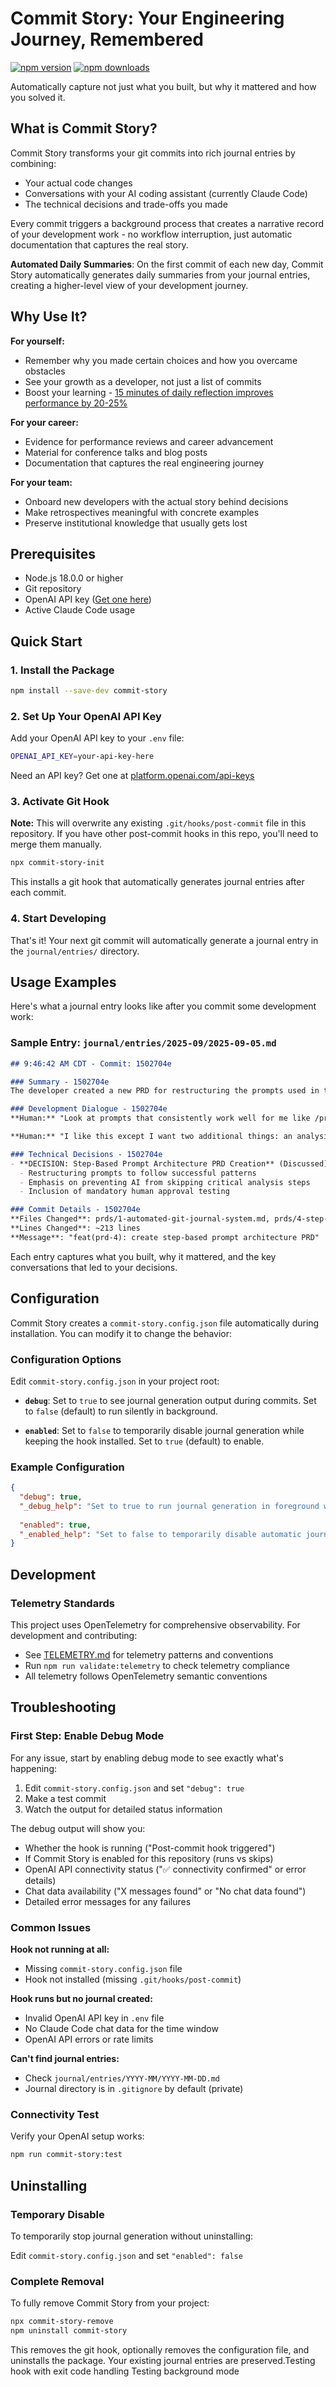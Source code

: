 # Commit Story: Your Engineering Journey, Remembered

[![npm version](https://badge.fury.io/js/commit-story.svg)](https://badge.fury.io/js/commit-story)
[![npm downloads](https://img.shields.io/npm/dt/commit-story.svg)](https://www.npmjs.com/package/commit-story)

Automatically capture not just what you built, but why it mattered and how you solved it.

## What is Commit Story?

Commit Story transforms your git commits into rich journal entries by combining:
- Your actual code changes
- Conversations with your AI coding assistant (currently Claude Code)
- The technical decisions and trade-offs you made

Every commit triggers a background process that creates a narrative record of your development work - no workflow interruption, just automatic documentation that captures the real story.

**Automated Daily Summaries**: On the first commit of each new day, Commit Story automatically generates daily summaries from your journal entries, creating a higher-level view of your development journey.

## Why Use It?

**For yourself:**
- Remember why you made certain choices and how you overcame obstacles
- See your growth as a developer, not just a list of commits
- Boost your learning - [15 minutes of daily reflection improves performance by 20-25%](https://larryferlazzo.edublogs.org/files/2013/08/reflection-1di0i76.pdf)

**For your career:**
- Evidence for performance reviews and career advancement
- Material for conference talks and blog posts
- Documentation that captures the real engineering journey

**For your team:**
- Onboard new developers with the actual story behind decisions
- Make retrospectives meaningful with concrete examples
- Preserve institutional knowledge that usually gets lost

## Prerequisites

- Node.js 18.0.0 or higher
- Git repository
- OpenAI API key ([Get one here](https://platform.openai.com/api-keys))
- Active Claude Code usage

## Quick Start

### 1. Install the Package

```bash
npm install --save-dev commit-story
```

### 2. Set Up Your OpenAI API Key

Add your OpenAI API key to your `.env` file:

```bash
OPENAI_API_KEY=your-api-key-here
```

Need an API key? Get one at [platform.openai.com/api-keys](https://platform.openai.com/api-keys)

### 3. Activate Git Hook

**Note:** This will overwrite any existing `.git/hooks/post-commit` file in this repository. If you have other post-commit hooks in this repo, you'll need to merge them manually.

```bash
npx commit-story-init
```

This installs a git hook that automatically generates journal entries after each commit.

### 4. Start Developing

That's it! Your next git commit will automatically generate a journal entry in the `journal/entries/` directory.

## Usage Examples

Here's what a journal entry looks like after you commit some development work:

### Sample Entry: `journal/entries/2025-09/2025-09-05.md`

```markdown
## 9:46:42 AM CDT - Commit: 1502704e

### Summary - 1502704e
The developer created a new PRD for restructuring the prompts used in the system. They analyzed successful prompt patterns from existing commands and proposed applying the same step-based principles to avoid format-first antipatterns that could lead to lower quality outputs.

### Development Dialogue - 1502704e
**Human:** "Look at prompts that consistently work well for me like /prd-create and /prd-next. I'm considering whether the Technical Decisions section prompt needs to be updated to follow steps to prevent AI from skipping ahead."

**Human:** "I like this except I want two additional things: an analysis step to make sure no critical bit gets lost, and before/after tests on multiple commits with human approval."

### Technical Decisions - 1502704e
- **DECISION: Step-Based Prompt Architecture PRD Creation** (Discussed)
  - Restructuring prompts to follow successful patterns
  - Emphasis on preventing AI from skipping critical analysis steps
  - Inclusion of mandatory human approval testing

### Commit Details - 1502704e
**Files Changed**: prds/1-automated-git-journal-system.md, prds/4-step-based-prompt-architecture.md  
**Lines Changed**: ~213 lines  
**Message**: "feat(prd-4): create step-based prompt architecture PRD"
```

Each entry captures what you built, why it mattered, and the key conversations that led to your decisions.

## Configuration

Commit Story creates a `commit-story.config.json` file automatically during installation. You can modify it to change the behavior:

### Configuration Options

Edit `commit-story.config.json` in your project root:

- **`debug`**: Set to `true` to see journal generation output during commits. Set to `false` (default) to run silently in background.

- **`enabled`**: Set to `false` to temporarily disable journal generation while keeping the hook installed. Set to `true` (default) to enable.

### Example Configuration

```json
{
  "debug": true,
  "_debug_help": "Set to true to run journal generation in foreground with detailed logging visible during commits.",
  
  "enabled": true,
  "_enabled_help": "Set to false to temporarily disable automatic journal generation while keeping the hook installed."
}
```

## Development

### Telemetry Standards

This project uses OpenTelemetry for comprehensive observability. For development and contributing:

- See [TELEMETRY.md](./TELEMETRY.md) for telemetry patterns and conventions
- Run `npm run validate:telemetry` to check telemetry compliance
- All telemetry follows OpenTelemetry semantic conventions

## Troubleshooting

### First Step: Enable Debug Mode

For any issue, start by enabling debug mode to see exactly what's happening:

1. Edit `commit-story.config.json` and set `"debug": true`
2. Make a test commit
3. Watch the output for detailed status information

The debug output will show you:
- Whether the hook is running ("Post-commit hook triggered")
- If Commit Story is enabled for this repository (runs vs skips)
- OpenAI API connectivity status ("✅ connectivity confirmed" or error details)
- Chat data availability ("X messages found" or "No chat data found")
- Detailed error messages for any failures

### Common Issues

**Hook not running at all:**
- Missing `commit-story.config.json` file
- Hook not installed (missing `.git/hooks/post-commit`)

**Hook runs but no journal created:**
- Invalid OpenAI API key in `.env` file  
- No Claude Code chat data for the time window
- OpenAI API errors or rate limits

**Can't find journal entries:**
- Check `journal/entries/YYYY-MM/YYYY-MM-DD.md`
- Journal directory is in `.gitignore` by default (private)

### Connectivity Test

Verify your OpenAI setup works:
```bash
npm run commit-story:test
```

## Uninstalling

### Temporary Disable

To temporarily stop journal generation without uninstalling:

Edit `commit-story.config.json` and set `"enabled": false`

### Complete Removal

To fully remove Commit Story from your project:

```bash
npx commit-story-remove
npm uninstall commit-story
```

This removes the git hook, optionally removes the configuration file, and uninstalls the package. Your existing journal entries are preserved.Testing hook with exit code handling
Testing background mode
